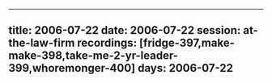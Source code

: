 
---
title: 2006-07-22
date:  2006-07-22
session: at-the-law-firm
recordings: [fridge-397,make-make-398,take-me-2-yr-leader-399,whoremonger-400]
days: 2006-07-22
---
